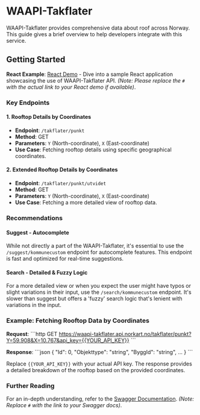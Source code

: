 # WAAPI-Takflater

WAAPI-Takflater provides comprehensive data about roof across Norway. This guide gives a brief overview to help developers integrate with this service.

## Getting Started

**React Example**: [React Demo](#) - Dive into a sample React application showcasing the use of WAAPI-Takflater API. *(Note: Please replace the `#` with the actual link to your React demo if available)*.

### Key Endpoints

#### 1. Rooftop Details by Coordinates
- **Endpoint**: `/takflater/punkt`
- **Method**: GET
- **Parameters**: `Y` (North-coordinate), `X` (East-coordinate)
- **Use Case**: Fetching rooftop details using specific geographical coordinates.

#### 2. Extended Rooftop Details by Coordinates
- **Endpoint**: `/takflater/punkt/utvidet`
- **Method**: GET
- **Parameters**: `Y` (North-coordinate), `X` (East-coordinate)
- **Use Case**: Fetching a more detailed view of rooftop data.

### Recommendations

#### Suggest - Autocomplete

While not directly a part of the WAAPI-Takflater, it's essential to use the `/suggest/kommunecustom` endpoint for autocomplete features. This endpoint is fast and optimized for real-time suggestions.

#### Search - Detailed & Fuzzy Logic

For a more detailed view or when you expect the user might have typos or slight variations in their input, use the `/search/kommunecustom` endpoint. It's slower than suggest but offers a 'fuzzy' search logic that's lenient with variations in the input.

### Example: Fetching Rooftop Data by Coordinates

**Request**:
\```http
GET https://waapi-takflater.api.norkart.no/takflater/punkt?Y=59.908&X=10.767&api_key={{YOUR_API_KEY}}
\```

**Response**:
\```json
{
    "Id": 0,
    "Objekttype": "string",
    "ByggId": "string",
    ...
}
\```

Replace `{{YOUR_API_KEY}}` with your actual API key. The response provides a detailed breakdown of the rooftop based on the provided coordinates.

### Further Reading

For an in-depth understanding, refer to the [Swagger Documentation](#). *(Note: Replace `#` with the link to your Swagger docs)*.
